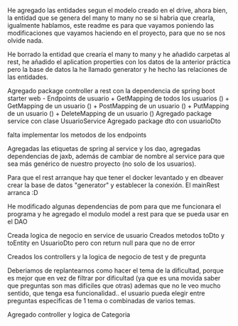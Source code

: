 He agregado las entidades segun el modelo creado en el drive,
ahora bien, la entidad que se genera del many to many no se si habria que crearla,
igualmente hablamos, este readme es para que vayamos poniendo las modificaciones que vayamos haciendo
en el proyecto, para que no se nos olvide nada.


He borrado la entidad que crearía el many to many y he añadido carpetas al rest, he añadido el 
aplication properties con los datos de la anterior práctica pero la base de datos la he llamado generator 
y he hecho las relaciones de las entidades.


Agregado package controller a rest con la dependencia de spring boot starter web
       - Endpoints de usuario
                  + GetMapping de todos los usuarios ()
                  + GetMapping de un usuario ()
                  + PostMapping de un usuario ()
                  + PutMapping de un usuario ()
                  + DeleteMapping de un usuario () 
Agregado package service con clase UsuarioService
Agregado package dto con usuarioDto

falta implementar los metodos de los endpoints


Agregadas las etiquetas de spring al service y los dao, agregadas dependencias 
de jaxb, además de cambiar de nombre al service para que sea más genérico de nuestro proyecto (no solo de los usuarios).

Para que el rest arranque hay que tener el docker levantado y en dbeaver 
crear la base de datos "generator" y establecer la conexión. El mainRest arranca :D

He modificado algunas dependencias de pom para que me funcionara el programa y he agregado el modulo model a rest para
que se pueda usar en el DAO


Creada logica de negocio en service de usuario
Creados metodos toDto y toEntity en UsuarioDto pero con return null para que no de error

Creados los controllers y la logica de negocio de test y de pregunta

Deberiamos de replantearnos como hacer el tema de la dificultad, porque es mejor que en vez de filtrar por dificultad
(ya que es una movida saber que preguntas son mas dificiles que otras) ademas que no le veo mucho sentido, que 
tenga esa funcionalidad..
el usuario pueda elegir entre preguntas especificas de 1 tema o combinadas de varios temas. 

Agregado controller y logica de Categoria